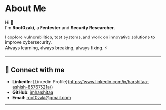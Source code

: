 # About Me  

Hi 👋  
I'm **Root0zaki**, a **Pentester** and **Security Researcher**.  

I explore vulnerabilities, test systems, and work on innovative solutions to improve cybersecurity.  
Always learning, always breaking, always fixing. ⚡  

---

## 🔗 Connect with me  

- **LinkedIn**: [Linkedin Profile}(https://www.linkedin.com/in/harshitaa-ashish-85767621a/)  
- **GitHub**: [imharshitaa](https://github.com/imharshitaa)  
- **Email**: root0zaki@gmail.com   

---










